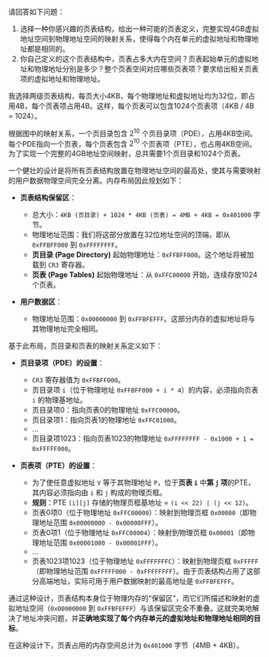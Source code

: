 请回答如下问题：
1. 选择一种你感兴趣的页表结构，给出一种可能的页表定义，完整实现4GB虚拟地址空间到物理地址空间的映射关系，使得每个内在单元的虚拟地址和物理地址都是相同的。
2. 你自己定义的这个页表结构中，页表占多大内在空间？页表起始单元的虚拟地址和物理地址分别是多少？整个页表空间对应哪些页表项？要求给出相关页表项的虚拟地址和物理地址。

我选择两级页表结构，每页大小4KB，每个物理地址和虚拟地址均为32位，即占用4B，每个页表项占用4B。这样，每个页表可以包含1024个页表项（4KB / 4B = 1024）。

根据图中的映射关系，一个页目录包含 $2^{10}$ 个页目录项（PDE），占用4KB空间。每个PDE指向一个页表，每个页表包含 $2^{10}$ 个页表项（PTE），也占用4KB空间。为了实现一个完整的4GB地址空间映射，总共需要1个页目录和1024个页表。

一个健壮的设计是将所有页表结构放置在物理地址空间的最高处，使其与需要映射的用户数据物理空间完全分离。内存布局因此规划如下：

-   **页表结构保留区**：
    -   总大小：`4KB (页目录) + 1024 * 4KB (页表) = 4MB + 4KB = 0x401000` 字节。
    -   物理地址范围：我们将这部分放置在32位地址空间的顶端，即从 `0xFFBFF000` 到 `0xFFFFFFFF`。
    -   **页目录 (Page Directory)** 起始物理地址：`0xFFBFF000`。这个地址将被加载到 `CR3` 寄存器。
    -   **页表 (Page Tables)** 起始物理地址：从 `0xFFC00000` 开始，连续存放1024个页表。

-   **用户数据区**：
    -   物理地址范围：`0x00000000` 到 `0xFFBFEFFF`。这部分内存的虚拟地址将与其物理地址完全相同。

基于此布局，页目录和页表的映射关系定义如下：

-   **页目录项（PDE）的设置**：
    -   `CR3` 寄存器值为 `0xFFBFF000`。
    -   页目录项 `i`（位于物理地址 `0xFFBFF000 + i * 4`）的内容，必须指向页表 `i` 的物理基地址。
    -   页目录项0：指向页表0的物理地址 `0xFFC00000`。
    -   页目录项1：指向页表1的物理地址 `0xFFC01000`。
    -   ...
    -   页目录项1023：指向页表1023的物理地址 `0xFFFFFFFF - 0x1000 + 1 = 0xFFFFF000`。

-   **页表项（PTE）的设置**：
    -   为了使任意虚拟地址 `V` 等于其物理地址 `P`，位于**页表 `i`** 中**第 `j` 项**的PTE，其内容必须指向由 `i` 和 `j` 构成的物理页框。
    -   **规则**：PTE `[i][j]` 存储的物理页框基地址 = `(i << 22) | (j << 12)`。
    -   页表0项0（位于物理地址 `0xFFC00000`）：映射到物理页框 `0x00000`（即物理地址范围 `0x00000000 - 0x00000FFF`）。
    -   页表0项1（位于物理地址 `0xFFC00004`）：映射到物理页框 `0x00001`（即物理地址范围 `0x00001000 - 0x00001FFF`）。
    -   ...
    -   页表1023项1023（位于物理地址 `0xFFFFFFFC`）：映射到物理页框 `0xFFFFF`（即物理地址范围 `0xFFFFF000 - 0xFFFFFFFF`）。由于页表结构占用了这部分高端地址，实际可用于用户数据映射的最高地址是 `0xFFBFEFFF`。

通过这种设计，页表结构本身位于物理内存的“保留区”，而它们所描述和映射的虚拟地址空间（`0x00000000` 到 `0xFFBFEFFF`）与该保留区完全不重叠。这就完美地解决了地址冲突问题，并**正确地实现了每个内存单元的虚拟地址和物理地址相同的目标**。

在这种设计下，页表占用的内存空间总计为 `0x401000` 字节（4MB + 4KB）。